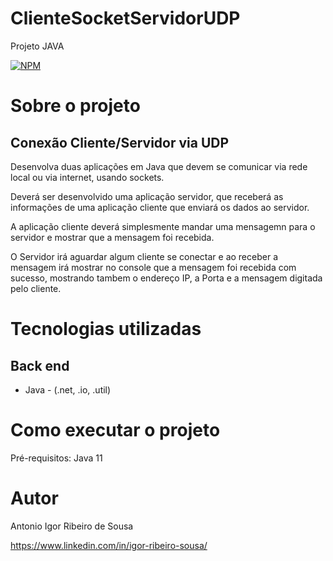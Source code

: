 # ClienteSocketServidorUDP
Projeto JAVA


[![NPM](https://img.shields.io/npm/l/react)](https://github.com/igorcons852/ClienteSocketServidorTCP/blob/master/LICENCE) 


# Sobre o projeto

## Conexão Cliente/Servidor via UDP

Desenvolva duas aplicações em Java que devem se comunicar via rede local ou via internet, usando sockets.

Deverá ser desenvolvido uma aplicação servidor, que receberá as informações de uma aplicação cliente
que enviará os dados ao servidor.

A aplicação cliente deverá simplesmente mandar uma mensagemn para o servidor
e mostrar que a mensagem foi recebida.

O Servidor irá aguardar algum cliente se conectar e ao receber a mensagem irá mostrar no console que a mensagem foi recebida com sucesso, 
mostrando tambem o endereço IP, a Porta e a mensagem digitada pelo cliente.


# Tecnologias utilizadas
## Back end
- Java - (.net, .io, .util)


# Como executar o projeto

Pré-requisitos: Java 11


# Autor

Antonio Igor Ribeiro de Sousa

https://www.linkedin.com/in/igor-ribeiro-sousa/

